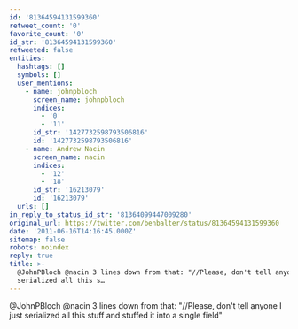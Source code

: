 ```yaml
---
id: '81364594131599360'
retweet_count: '0'
favorite_count: '0'
id_str: '81364594131599360'
retweeted: false
entities:
  hashtags: []
  symbols: []
  user_mentions:
    - name: johnpbloch
      screen_name: johnpbloch
      indices:
        - '0'
        - '11'
      id_str: '1427732598793506816'
      id: '1427732598793506816'
    - name: Andrew Nacin
      screen_name: nacin
      indices:
        - '12'
        - '18'
      id_str: '16213079'
      id: '16213079'
  urls: []
in_reply_to_status_id_str: '81364099447009280'
original_url: https://twitter.com/benbalter/status/81364594131599360
date: '2011-06-16T14:16:45.000Z'
sitemap: false
robots: noindex
reply: true
title: >-
  @JohnPBloch @nacin 3 lines down from that: "//Please, don't tell anyone I just
  serialized all this s…
---
```


@JohnPBloch @nacin 3 lines down from that: "//Please, don't tell anyone I just serialized all this stuff and stuffed it into a single field"